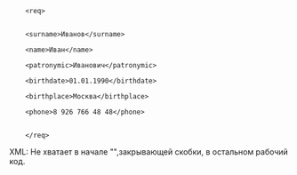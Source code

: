         <req>
        

        <surname>Иванов</surname>

        <name>Иван</name>

        <patronymic>Иванович</patronymic>

        <birthdate>01.01.1990</birthdate>

        <birthplace>Москва</birthplace>

        <phone>8 926 766 48 48</phone>


        </req>

XML: Не хватает в начале "<?xml version="1,2"?>",закрывающей скобки, в остальном рабочий код.